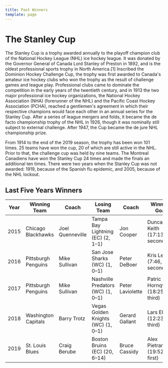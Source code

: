 ```yaml
---
title: Past Winners
template: page
---
```


# The Stanley Cup

The Stanley Cup is a trophy awarded annually to the playoff champion club of the National Hockey League (NHL) ice hockey league. It was donated by the Governor General of Canada Lord Stanley of Preston in 1892, and is the oldest professional sports trophy in North America.[1] Inscribed the Dominion Hockey Challenge Cup, the trophy was first awarded to Canada's amateur ice hockey clubs who won the trophy as the result of challenge games and league play. Professional clubs came to dominate the competition in the early years of the twentieth century, and in 1913 the two major professional ice hockey organizations, the National Hockey Association (NHA) (forerunner of the NHL) and the Pacific Coast Hockey Association (PCHA), reached a gentlemen's agreement in which their respective champions would face each other in an annual series for the Stanley Cup. After a series of league mergers and folds, it became the de facto championship trophy of the NHL in 1926, though it was nominally still subject to external challenge. After 1947, the Cup became the de jure NHL championship prize.

From 1914 to the end of the 2019 season, the trophy has been won 101 times. 25 teams have won the cup, 20 of which are still active in the NHL. Prior to that, the challenge cup was held by nine teams. The Montreal Canadiens have won the Stanley Cup 24 times and made the finals an additional ten times. There were two years when the Stanley Cup was not awarded: 1919, because of the Spanish flu epidemic, and 2005, because of the NHL lockout.

## Last Five Years Winners

| Year | Winning Team        | Coach            | Losing Team                        | Coach            | Winning Goal                      |
| ---- | ------------------- | ---------------- | ---------------------------------- | ---------------- | --------------------------------- |
| 2015 | Chicago Blackhawks  | Joel Quenneville | Tampa Bay Lightning (EC) (2, 1–1)  | Jon Cooper	    | Duncan Keith (17:13, second)      |
| 2016 | Pittsburgh Penguins | Mike Sullivan	| San Jose Sharks (WC) (1, 0–1)	     | Peter DeBoer	    | Kris Letang (7:46, second)        |
| 2017 | Pittsburgh Penguins | Mike Sullivan	| Nashville Predators (WC) (1, 0–1)  | Peter Laviolette |	Patric Hornqvist (18:25, third) |
| 2018 | Washington Capitals | Barry Trotz	    | Vegas Golden Knights (WC) (1, 0–1) | Gerard Gallant	| Lars Eller (12:23, third)         |
| 2019 | St. Louis Blues     | Craig Berube     | Boston Bruins (EC) (20, 6–14)	     | Bruce Cassidy	| Alex Pietrangelo (19:52, first)   |

